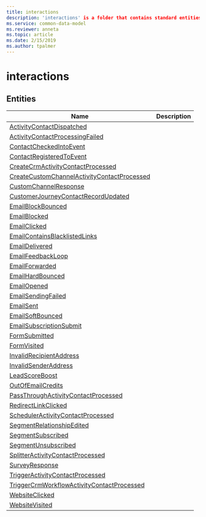 ```yaml
---
title: interactions
description: 'interactions' is a folder that contains standard entities related to the Common Data Model.
ms.service: common-data-model
ms.reviewer: anneta
ms.topic: article
ms.date: 2/15/2019
ms.author: tpalmer
---
```


# interactions


## Entities

|Name|Description|
|---|---|
|[ActivityContactDispatched](ActivityContactDispatched.md)|  |
|[ActivityContactProcessingFailed](ActivityContactProcessingFailed.md)|  |
|[ContactCheckedIntoEvent](ContactCheckedIntoEvent.md)|  |
|[ContactRegisteredToEvent](ContactRegisteredToEvent.md)|  |
|[CreateCrmActivityContactProcessed](CreateCrmActivityContactProcessed.md)|  |
|[CreateCustomChannelActivityContactProcessed](CreateCustomChannelActivityContactProcessed.md)|  |
|[CustomChannelResponse](CustomChannelResponse.md)|  |
|[CustomerJourneyContactRecordUpdated](CustomerJourneyContactRecordUpdated.md)|  |
|[EmailBlockBounced](EmailBlockBounced.md)|  |
|[EmailBlocked](EmailBlocked.md)|  |
|[EmailClicked](EmailClicked.md)|  |
|[EmailContainsBlacklistedLinks](EmailContainsBlacklistedLinks.md)|  |
|[EmailDelivered](EmailDelivered.md)|  |
|[EmailFeedbackLoop](EmailFeedbackLoop.md)|  |
|[EmailForwarded](EmailForwarded.md)|  |
|[EmailHardBounced](EmailHardBounced.md)|  |
|[EmailOpened](EmailOpened.md)|  |
|[EmailSendingFailed](EmailSendingFailed.md)|  |
|[EmailSent](EmailSent.md)|  |
|[EmailSoftBounced](EmailSoftBounced.md)|  |
|[EmailSubscriptionSubmit](EmailSubscriptionSubmit.md)|  |
|[FormSubmitted](FormSubmitted.md)|  |
|[FormVisited](FormVisited.md)|  |
|[InvalidRecipientAddress](InvalidRecipientAddress.md)|  |
|[InvalidSenderAddress](InvalidSenderAddress.md)|  |
|[LeadScoreBoost](LeadScoreBoost.md)|  |
|[OutOfEmailCredits](OutOfEmailCredits.md)|  |
|[PassThroughActivityContactProcessed](PassThroughActivityContactProcessed.md)|  |
|[RedirectLinkClicked](RedirectLinkClicked.md)|  |
|[SchedulerActivityContactProcessed](SchedulerActivityContactProcessed.md)|  |
|[SegmentRelationshipEdited](SegmentRelationshipEdited.md)|  |
|[SegmentSubscribed](SegmentSubscribed.md)|  |
|[SegmentUnsubscribed](SegmentUnsubscribed.md)|  |
|[SplitterActivityContactProcessed](SplitterActivityContactProcessed.md)|  |
|[SurveyResponse](SurveyResponse.md)|  |
|[TriggerActivityContactProcessed](TriggerActivityContactProcessed.md)|  |
|[TriggerCrmWorkflowActivityContactProcessed](TriggerCrmWorkflowActivityContactProcessed.md)|  |
|[WebsiteClicked](WebsiteClicked.md)|  |
|[WebsiteVisited](WebsiteVisited.md)|  |
